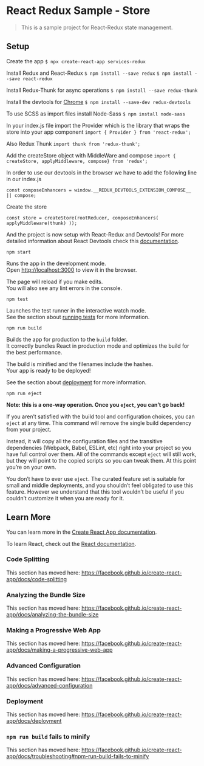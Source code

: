 # React Redux Sample - Store

> This is a sample project for React-Redux state management.

## Setup

Create the app
`$ npx create-react-app services-redux`

Install Redux and React-Redux
`$ npm install --save redux`
`$ npm install --save react-redux`

Install Redux-Thunk for async operations
`$ npm install --save redux-thunk`

Install the devtools for [Chrome](https://chrome.google.com/webstore/detail/redux-devtools/lmhkpmbekcpmknklioeibfkpmmfibljd?hl=en)
`$ npm install --save-dev redux-devtools`

To use SCSS as import files install Node-Sass
`$ npm install node-sass`

In your index.js file import the Provider which is the library that wraps the store into your app component
`import { Provider } from 'react-redux';`

Also Redux Thunk
`import thunk from 'redux-thunk';`

Add the createStore object with MiddleWare and compose
`import { createStore, applyMiddleware, compose} from 'redux';`

In order to use our devtools in the browser we have to add the following line in our index.js

`const composeEnhancers = window.__REDUX_DEVTOOLS_EXTENSION_COMPOSE__ || compose;`

Create the store

`const store = createStore(rootReducer, composeEnhancers(
  applyMiddleware(thunk)
));` 

And the project is now setup with React-Redux and Devtools! For more detailed information about React Devtools check this [documentation](https://github.com/zalmoxisus/redux-devtools-extension#installation).

`npm start`

Runs the app in the development mode.<br />
Open [http://localhost:3000](http://localhost:3000) to view it in the browser.

The page will reload if you make edits.<br />
You will also see any lint errors in the console.

`npm test`

Launches the test runner in the interactive watch mode.<br />
See the section about [running tests](https://facebook.github.io/create-react-app/docs/running-tests) for more information.

`npm run build`

Builds the app for production to the `build` folder.<br />
It correctly bundles React in production mode and optimizes the build for the best performance.

The build is minified and the filenames include the hashes.<br />
Your app is ready to be deployed!

See the section about [deployment](https://facebook.github.io/create-react-app/docs/deployment) for more information.

`npm run eject`

**Note: this is a one-way operation. Once you `eject`, you can’t go back!**

If you aren’t satisfied with the build tool and configuration choices, you can `eject` at any time. This command will remove the single build dependency from your project.

Instead, it will copy all the configuration files and the transitive dependencies (Webpack, Babel, ESLint, etc) right into your project so you have full control over them. All of the commands except `eject` will still work, but they will point to the copied scripts so you can tweak them. At this point you’re on your own.

You don’t have to ever use `eject`. The curated feature set is suitable for small and middle deployments, and you shouldn’t feel obligated to use this feature. However we understand that this tool wouldn’t be useful if you couldn’t customize it when you are ready for it.

## Learn More

You can learn more in the [Create React App documentation](https://facebook.github.io/create-react-app/docs/getting-started).

To learn React, check out the [React documentation](https://reactjs.org/).

### Code Splitting

This section has moved here: https://facebook.github.io/create-react-app/docs/code-splitting

### Analyzing the Bundle Size

This section has moved here: https://facebook.github.io/create-react-app/docs/analyzing-the-bundle-size

### Making a Progressive Web App

This section has moved here: https://facebook.github.io/create-react-app/docs/making-a-progressive-web-app

### Advanced Configuration

This section has moved here: https://facebook.github.io/create-react-app/docs/advanced-configuration

### Deployment

This section has moved here: https://facebook.github.io/create-react-app/docs/deployment

### `npm run build` fails to minify

This section has moved here: https://facebook.github.io/create-react-app/docs/troubleshooting#npm-run-build-fails-to-minify
